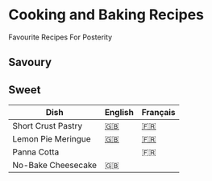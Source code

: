# Cooking and Baking Recipes
Favourite Recipes For Posterity

## Savoury

## Sweet

| Dish | English | Français |
|------|---------|----------|
| Short Crust Pastry | [:uk:](recipes/shortcrustpastry_en.md) | [:fr:](recipes/patesablee_fr.md) |
| Lemon Pie Meringue | [:uk:](recipes/lemonpiemeringue_en.md) | [:fr:](recipes/tartecitronmeringue_fr.md) |
| Panna Cotta | | :fr: |
| No-Bake Cheesecake | :uk: | |  
